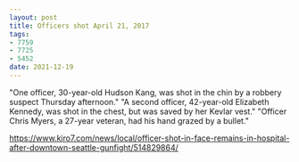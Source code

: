 ```yaml
---
layout: post
title: Officers shot April 21, 2017
tags:
- 7759
- 7725
- 5452
date: 2021-12-19
---
```


"One officer, 30-year-old Hudson Kang, was shot in the chin by a robbery suspect Thursday afternoon."
"A second officer, 42-year-old Elizabeth Kennedy, was shot in the chest, but was saved by her Kevlar vest."
"Officer Chris Myers, a 27-year veteran, had his hand grazed by a bullet."

https://www.kiro7.com/news/local/officer-shot-in-face-remains-in-hospital-after-downtown-seattle-gunfight/514829864/
